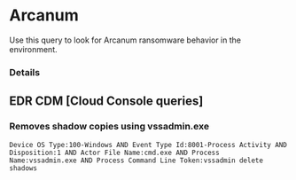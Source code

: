 # Arcanum

Use this query to look for Arcanum ransomware behavior in the environment.

### Details

## EDR CDM [Cloud Console queries]


### Removes shadow copies using vssadmin.exe

```
Device OS Type:100-Windows AND Event Type Id:8001-Process Activity AND Disposition:1 AND Actor File Name:cmd.exe AND Process Name:vssadmin.exe AND Process Command Line Token:vssadmin delete shadows
```
